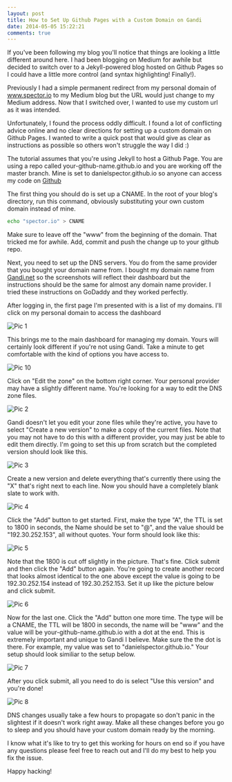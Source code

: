 ```yaml
---
layout: post
title: How to Set Up Github Pages with a Custom Domain on Gandi
date: 2014-05-05 15:22:21
comments: true
---
```


If you've been following my blog you'll notice that things are looking a little different around here. I had been blogging on Medium for awhile but decided to switch over to a Jekyll-powered blog hosted on Github Pages so I could have a little more control (and syntax highlighting! Finally!).

Previously I had a simple permanent redirect from my personal domain of www.spector.io to my Medium blog but the URL would just change to my Medium address. Now that I switched over, I wanted to use my custom url as it was intended.

Unfortunately, I found the process oddly difficult. I found a lot of conflicting advice online and no clear directions for setting up a custom domain on Github Pages. I wanted to write a quick post that would give as clear as instructions as possible so others won't struggle the way I did :)

The tutorial assumes that you're using Jekyll to host a Github Page. You are using a repo called your-github-name.github.io and you are working off the master branch. Mine is set to danielspector.github.io so anyone can access my code on [Github](https://www.github.com/danielspector/danielspector.github.io)

The first thing you should do is set up a CNAME. In the root of your blog's directory, run this command, obviously substituting your own custom domain instead of mine.

```bash
echo "spector.io" > CNAME
```

Make sure to leave off the "www" from the beginning of the domain. That tricked me for awhile. Add, commit and push the change up to your github repo.

Next, you need to set up the DNS servers. You do from the same provider that you bought your domain name from. I bought my domain name from [Gandi.net](http://www.gandi.net) so the screenshots will reflect their dashboard but the instructions should be the same for almost any domain name provider. I tried these instructions on GoDaddy and they worked perfectly.

After logging in, the first page I'm presented with is a list of my domains. I'll click on my personal domain to access the dashboard

![Pic 1](http://i.imgur.com/wVxMtI7.png)

This brings me to the main dashboard for managing my domain. Yours will certainly look different if you're not using Gandi. Take a minute to get comfortable with the kind of options you have access to.

![Pic 10](http://i.imgur.com/T4tFKDv.png)

Click on "Edit the zone" on the bottom right corner. Your personal provider may have a slightly different name. You're looking for a way to edit the DNS zone files.

![Pic 2](http://i.imgur.com/j1ZEw7g.png)

Gandi doesn't let you edit your zone files while they're active, you have to select "Create a new version" to make a copy of the current files. Note that you may not have to do this with a different provider, you may just be able to edit them directly. I'm going to set this up from scratch but the completed version should look like this.

![Pic 3](http://i.imgur.com/CtycJWk.png)

Create a new version and delete everything that's currently there using the "X" that's right next to each line. Now you should have a completely blank slate to work with.

![Pic 4](http://i.imgur.com/rZAEgT4.png)

Click the "Add" button to get started. First, make the type "A", the TTL is set to 1800 in seconds, the Name should be set to "@", and the value should be "192.30.252.153", all without quotes. Your form should look like this:

![Pic 5](http://i.imgur.com/VwoRFPB.png)

Note that the 1800 is cut off slightly in the picture. That's fine. Click submit and then click the "Add" button again. You're going to create another record that looks almost identical to the one above except the value is going to be 192.30.252.154 instead of 192.30.252.153. Set it up like the picture below and click submit.

![Pic 6](http://i.imgur.com/49eAHCD.png)

Now for the last one. Click the "Add" button one more time. The type will be a CNAME, the TTL will be 1800 in seconds, the name will be "www" and the value will be your-github-name.github.io with a dot at the end. This is extremely important and unique to Gandi I believe. Make sure the the dot is there. For example, my value was set to "danielspector.github.io." Your setup should look similiar to the setup below.

![Pic 7](http://i.imgur.com/mF1Ahyu.png)

After you click submit, all you need to do is select "Use this version" and you're done! 

![Pic 8](http://i.imgur.com/SS3aISR.png)

DNS changes usually take a few hours to propagate so don't panic in the slightest if it doesn't work right away. Make all these changes before you go to sleep and you should have your custom domain ready by the morning.

I know what it's like to try to get this working for hours on end so if you have any questions please feel free to reach out and I'll do my best to help you fix the issue.

Happy hacking!

